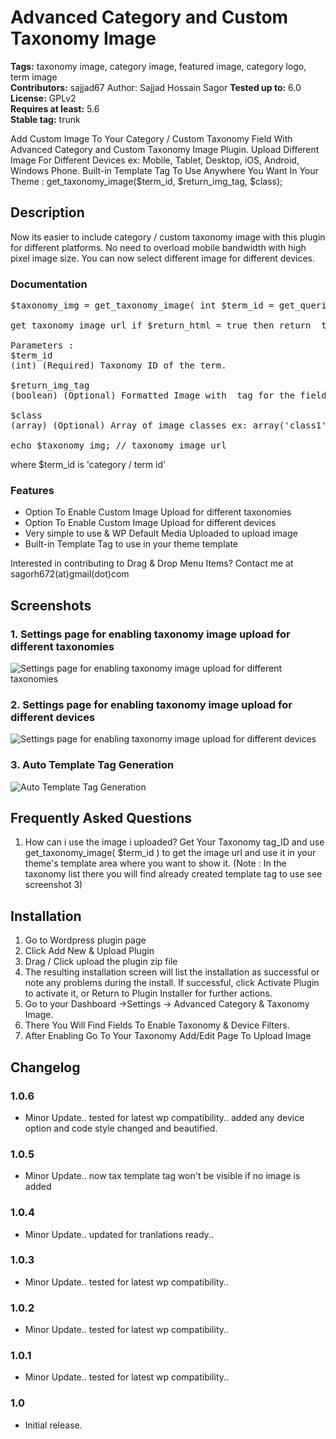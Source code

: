 # Advanced Category and Custom Taxonomy Image

**Tags:** taxonomy image, category image, featured image, category logo, term image \
**Contributors:** sajjad67
Author: Sajjad Hossain Sagor
**Tested up to:** 6.0 \
**License:** GPLv2 \
**Requires at least:** 5.6 \
**Stable tag:** trunk

Add Custom Image To Your Category / Custom Taxonomy Field With Advanced Category and Custom Taxonomy Image Plugin.
Upload Different Image For Different Devices ex: Mobile, Tablet, Desktop, iOS, Android, Windows Phone.
Built-in Template Tag To Use Anywhere You Want In Your Theme : get_taxonomy_image($term_id, $return_img_tag, $class);

## Description

Now its easier to include category / custom taxonomy image with this plugin for different platforms. No need to overload mobile bandwidth with high pixel image size. You can now select different image for different devices.

### Documentation

<pre>
$taxonomy_img = get_taxonomy_image( int $term_id = get_queried_object()->term_id , boolean $return_img_tag = false , array $class = array() );

get taxonomy image url if $return_html = true then return <img> tag

Parameters :
$term_id
(int) (Required) Taxonomy ID of the term.

$return_img_tag
(boolean) (Optional) Formatted Image with <img> tag for the field during output.

$class
(array) (Optional) Array of image classes ex: array('class1','class2',...) but $return_img_tag should be true to add image class.

echo $taxonomy_img; // taxonomy image url
</pre>

where $term_id is 'category / term id'

### Features

* Option To Enable Custom Image Upload for different taxonomies 
* Option To Enable Custom Image Upload for different devices 
* Very simple to use & WP Default Media Uploaded to upload image
* Built-in Template Tag to use in your theme template

Interested in contributing to Drag & Drop Menu Items?
Contact me at sagorh672(at)gmail(dot)com

## Screenshots

### 1. Settings page for enabling taxonomy image upload for different taxonomies

![Settings page for enabling taxonomy image upload for different taxonomies](https://ps.w.org/advanced-category-and-custom-taxonomy-image/assets/screenshot-1.png)

### 2. Settings page for enabling taxonomy image upload for different devices

![Settings page for enabling taxonomy image upload for different devices](https://ps.w.org/advanced-category-and-custom-taxonomy-image/assets/screenshot-2.png)

### 3. Auto Template Tag Generation

![Auto Template Tag Generation](https://ps.w.org/advanced-category-and-custom-taxonomy-image/assets/screenshot-3.png)



## Frequently Asked Questions

1. How can i use the image i uploaded?
Get Your Taxonomy tag_ID and use get_taxonomy_image( $term_id ) to get the image url and use it in your theme's template area where you want to show it. (Note : In the taxonomy list there you will find already created template tag to use see screenshot 3)

## Installation

1. Go to Wordpress plugin page
2. Click Add New & Upload Plugin
3. Drag / Click upload the plugin zip file
4. The resulting installation screen will list the installation as successful or note any problems during the install.
If successful, click Activate Plugin to activate it, or Return to Plugin Installer for further actions.
3. Go to your Dashboard ->Settings -> Advanced Category & Taxonomy Image.
4. There You Will Find Fields To Enable Taxonomy & Device Filters.
6. After Enabling Go To Your Taxonomy Add/Edit Page To Upload Image

## Changelog

### 1.0.6

* Minor Update.. tested for latest wp compatibility.. added any device option and code style changed and beautified.
### 1.0.5

* Minor Update.. now tax template tag won't be visible if no image is added
### 1.0.4

* Minor Update.. updated for tranlations ready..
### 1.0.3

* Minor Update.. tested for latest wp compatibility..
### 1.0.2

* Minor Update.. tested for latest wp compatibility..
### 1.0.1

* Minor Update.. tested for latest wp compatibility..
### 1.0

* Initial release.
